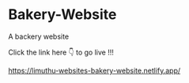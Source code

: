 # Bakery-Website
A backery website

Click the link here 👇 to go live !!!

https://limuthu-websites-bakery-website.netlify.app/
